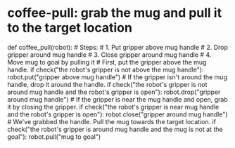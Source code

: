# coffee-pull: grab the mug and pull it to the target location
def coffee_pull(robot):
    # Steps:
    #  1. Put gripper above mug handle
    #  2. Drop gripper around mug handle
    #  3. Close gripper around mug handle
    #  4. Move mug to goal by pulling it
    # First, put the gripper above the mug handle.
    if check("the robot's gripper is not above the mug handle"):
        robot.put("gripper above mug handle")
    # If the gripper isn't around the mug handle, drop it around the handle.
    if check("the robot's gripper is not around mug handle and the robot's gripper is open"):
        robot.drop("gripper around mug handle")
    # If the gripper is near the mug handle and open, grab it by closing the gripper.
    if check("the robot's gripper is near mug handle and the robot's gripper is open"):
        robot.close("gripper around mug handle")
    # We've grabbed the handle. Pull the mug towards the target location.
    if check("the robot's gripper is around mug handle and the mug is not at the goal"):
        robot.pull("mug to goal")